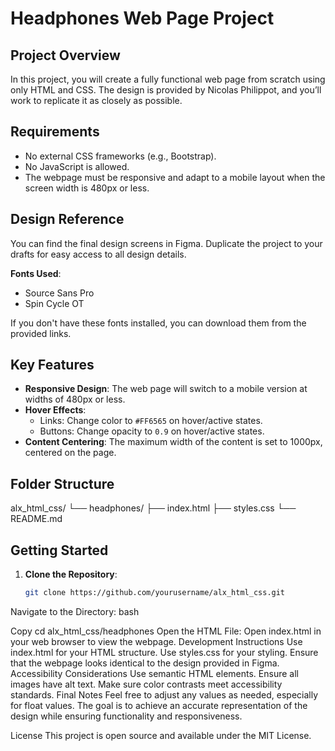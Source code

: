 # Headphones Web Page Project

## Project Overview

In this project, you will create a fully functional web page from scratch using only HTML and CSS. The design is provided by Nicolas Philippot, and you’ll work to replicate it as closely as possible.

## Requirements

- No external CSS frameworks (e.g., Bootstrap).
- No JavaScript is allowed.
- The webpage must be responsive and adapt to a mobile layout when the screen width is 480px or less.

## Design Reference

You can find the final design screens in Figma. Duplicate the project to your drafts for easy access to all design details.

**Fonts Used**:
- Source Sans Pro
- Spin Cycle OT

If you don't have these fonts installed, you can download them from the provided links.

## Key Features

- **Responsive Design**: The web page will switch to a mobile version at widths of 480px or less.
- **Hover Effects**:
  - Links: Change color to `#FF6565` on hover/active states.
  - Buttons: Change opacity to `0.9` on hover/active states.
- **Content Centering**: The maximum width of the content is set to 1000px, centered on the page.

## Folder Structure

alx_html_css/
└── headphones/
├── index.html
├── styles.css
└── README.md


## Getting Started

1. **Clone the Repository**:
   ```bash
   git clone https://github.com/yourusername/alx_html_css.git
Navigate to the Directory:
bash

Copy
cd alx_html_css/headphones
Open the HTML File:
Open index.html in your web browser to view the webpage.
Development Instructions
Use index.html for your HTML structure.
Use styles.css for your styling.
Ensure that the webpage looks identical to the design provided in Figma.
Accessibility Considerations
Use semantic HTML elements.
Ensure all images have alt text.
Make sure color contrasts meet accessibility standards.
Final Notes
Feel free to adjust any values as needed, especially for float values. The goal is to achieve an accurate representation of the design while ensuring functionality and responsiveness.

License
This project is open source and available under the MIT License.
